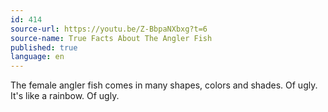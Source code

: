 ```yaml
---
id: 414
source-url: https://youtu.be/Z-BbpaNXbxg?t=6
source-name: True Facts About The Angler Fish
published: true
language: en
---
```

The female angler fish comes in many shapes, colors and shades. Of ugly. It's like a rainbow. Of ugly.
